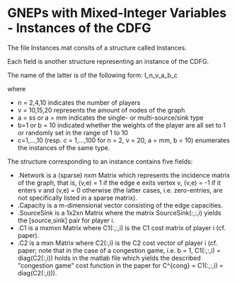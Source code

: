 # GNEPs with Mixed-Integer Variables - Instances of the CDFG 
The file Instances.mat consits of a structure called Instances. 

Each field is another structure representing an instance of the CDFG.

The name of the latter is of the following form: I\_n\_v\_a\_b\_c 

where
* n = 2,4,10 indicates the number of players
* v = 10,15,20 represents the amount of nodes of the graph
* a = ss or a =  mm indicates the single- or multi-source/sink type
* b=1 or b = 10 indicated whether the weights of the player are all set to 1 or randomly set in the range of 1 to 10
* c=1,...,10 (resp. c = 1,...,100 for n = 2, v = 20, a = mm, b = 10) enumerates the instances of the same type. 

The structure corresponding to an instance contains five fields: 
* .Network is a (sparse) nxm Matrix which represents the incidence matrix of the graph, that is, (v,e) = 1 if the edge e exits vertex v, (v,e) = -1 if it enters v and (v,e) = 0 otherwise (the latter cases, i.e. zero-entries, are not specifically listed in a sparse matrix).  
* .Capacity is a m-dimensional vector consisting of the edge capacities.
* .SourceSink is a 1x2xn Matrix where the matrix SourceSink(:,:,i) yields the \[source,sink\] pair for player i.
* .C1 is a mxmxn Matrix where C1(:,:,i) is the C1 cost matrix of player i (cf. paper).
* .C2 is a mxn Matrix where C2(:,i) is the C2 cost vector of player i (cf. paper; note that in the case of a congestion game, i.e. b = 1, C1(:,:,i) = diag(C2(:,i)) holds in the matlab file which yields the described "congestion game" cost function in the paper for C^{cong} = C1(:,:,i) = diag(C2(:,i))).
